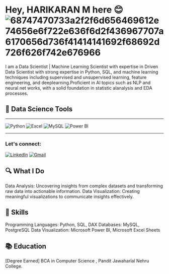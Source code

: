 # Hey, HARIKARAN M here 😊                         ![68747470733a2f2f6d656469612e74656e6f722e636f6d2f436967707a6170656d736f41414141692f68692d726f626f742e676966](https://github.com/user-attachments/assets/4367f4bb-08de-4342-b0b3-ab0536bf519b)

I am a Data Scientist | Machine Learning Scientist with expertise in Driven Data Scientist with strong expertise in Python, SQL, and machine learning techniques including supervised and
unsupervised learning, feature engineering, and deeplearning.Proficient in AI topics such as NLP and neural net works, with a solid foundation in statistic alanalysis and EDA processes.

## 🌟 Data Science Tools
---

![Python](https://img.shields.io/badge/-Python-3776AB?style=flat-square&logo=python&logoColor=white)
![Excel](https://img.shields.io/badge/-Excel-217346?style=flat-square&logo=microsoft-excel&logoColor=white)
![MySQL](https://img.shields.io/badge/-MySQL-4479A1?style=flat-square&logo=mysql&logoColor=white)
![Power BI](https://img.shields.io/badge/-Power_BI-F2C811?style=flat-square&logo=powerbi&logoColor=white)                                             


<!-- Add more tools as you wish -->

---

### Let's connect:
[![LinkedIn](https://img.shields.io/badge/LinkedIn-%230077B5.svg?style=for-the-badge&logo=linkedin&logoColor=white)](https://linkedin.com/in/harikaran-m-421datascientist/)
[![Gmail](https://img.shields.io/badge/Gmail-D14836?style=for-the-badge&logo=gmail&logoColor=white)](mailto:your-harikaranmuniyandi421@gmail.com)

## 🔍 What I Do
Data Analysis: Uncovering insights from complex datasets and transforming raw data into actionable information.
Data Visualization: Creating meaningful visualizations to communicate insights effectively.
## 🌱 Skills
Programming Languages: Python, SQL, DAX
Databases: MySQL, PostgreSQL
Data Visualization: Microsoft Power BI, Microsoft Excel Sheets
## 📚 Education
[Degree Earned] BCA in Computer Science , Pandit Jawaharlal Nehru College.












<!---
Harikaran-421/Harikaran-421 is a ✨ special ✨ repository because its `README.md` (this file) appears on your GitHub profile.
You can click the Preview link to take a look at your changes.
--->
